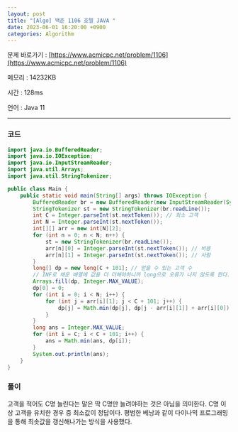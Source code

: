 ```yaml
---
layout: post
title: "[Algo] 백준 1106 호텔 JAVA "
date: 2023-06-01 16:20:00 +0900
categories: Algorithm
---
```


문제 바로가기 : [https://www.acmicpc.net/problem/1106](https://www.acmicpc.net/problem/1106)

메모리 : 14232KB

시간 : 128ms

언어 : Java 11

---

### 코드

```java
import java.io.BufferedReader;
import java.io.IOException;
import java.io.InputStreamReader;
import java.util.Arrays;
import java.util.StringTokenizer;

public class Main {
    public static void main(String[] args) throws IOException {
        BufferedReader br = new BufferedReader(new InputStreamReader(System.in));
        StringTokenizer st = new StringTokenizer(br.readLine());
        int C = Integer.parseInt(st.nextToken()); // 최소 고객
        int N = Integer.parseInt(st.nextToken());
        int[][] arr = new int[N][2];
        for (int n = 0; n < N; n++) {
            st = new StringTokenizer(br.readLine());
            arr[n][0] = Integer.parseInt(st.nextToken()); // 비용
            arr[n][1] = Integer.parseInt(st.nextToken()); // 사람
        }
        long[] dp = new long[C + 101]; // 얻을 수 있는 고객 수
        // INF로 채운 배열에 값을 더 더해야하니까 long으로 오류가 나지 않도록 한다.
        Arrays.fill(dp, Integer.MAX_VALUE);
        dp[0] = 0;
        for (int i = 0; i < N; i++) {
            for (int j = arr[i][1]; j < C + 101; j++) {
                dp[j] = Math.min(dp[j], dp[j - arr[i][1]] + arr[i][0]);
            }
        }
        long ans = Integer.MAX_VALUE;
        for (int i = C; i < C + 101; i++) {
            ans = Math.min(ans, dp[i]);
        }
        System.out.println(ans);
    }
}
```

### 풀이

고객을 적어도 C명 늘린다는 말은 딱 C명만 늘려야하는 것은 아님을 의미한다.
C명 이상 고객을 유치한 경우 중 최소값이 정답이다.
평범한 베낭과 같이 다이나믹 프로그래밍을 통해 최솟값을 갱신해나가는 방식을 사용했다.
